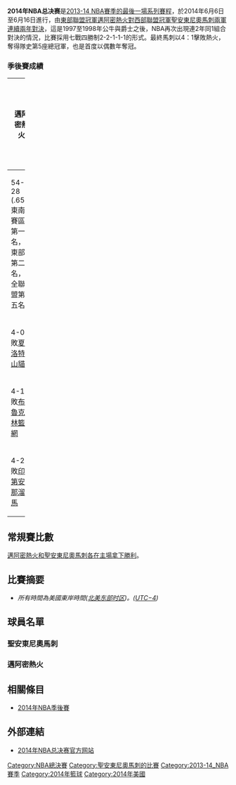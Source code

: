 **2014年NBA总决赛**是[2013-14
NBA賽季的最後一場系列賽程](../Page/2013-14_NBA賽季.md "wikilink")，於2014年6月6日至6月16日進行，由[東部聯盟冠軍](https://zh.wikipedia.org/wiki/東部聯盟_\(NBA\) "wikilink")[邁阿密熱火對](https://zh.wikipedia.org/wiki/邁阿密熱火 "wikilink")[西部聯盟冠軍](https://zh.wikipedia.org/wiki/西部聯盟_\(NBA\) "wikilink")[聖安東尼奧馬刺兩軍連續兩年對決](https://zh.wikipedia.org/wiki/聖安東尼奧馬刺 "wikilink")，這是1997至1998年公牛與爵士之後，NBA再次出現連2年同1組合對決的情況，比賽採用七戰四勝制2-2-1-1-1的形式。最終馬刺以4：1擊敗熱火，奪得隊史第5座總冠軍，也是首度以偶數年奪冠。

### 季後賽成績

<table style="width:8%;">
<colgroup>
<col style="width: 4%" />
<col style="width: 4%" />
</colgroup>
<thead>
<tr class="header">
<th><p>邁阿密熱火</p></th>
<th><p>聖安東尼奧馬刺</p></th>
</tr>
</thead>
<tbody>
<tr class="odd">
<td><p>54-28 (.659)<br />
東南賽區第一名，東部第二名，全聯盟第五名</p></td>
<td><p><a href="https://zh.wikipedia.org/wiki/2011-12_NBA賽季" title="wikilink">常規賽</a></p></td>
</tr>
<tr class="even">
<td><p>4-0擊敗<a href="https://zh.wikipedia.org/wiki/夏洛特山貓" title="wikilink">夏洛特山貓</a></p></td>
<td><p>第一輪</p></td>
</tr>
<tr class="odd">
<td><p>4-1擊敗<a href="https://zh.wikipedia.org/wiki/布魯克林籃網" title="wikilink">布魯克林籃網</a></p></td>
<td><p>分區半決賽</p></td>
</tr>
<tr class="even">
<td><p>4-2擊敗<a href="https://zh.wikipedia.org/wiki/印第安那溜馬" title="wikilink">印第安那溜馬</a></p></td>
<td><p>分區決賽</p></td>
</tr>
</tbody>
</table>

## 常規賽比數

[邁阿密熱火和](https://zh.wikipedia.org/wiki/邁阿密熱火 "wikilink")[聖安東尼奧馬刺各在主場拿下勝利](https://zh.wikipedia.org/wiki/聖安東尼奧馬刺 "wikilink")。

## 比賽摘要

  -
    *所有時間為美國東岸時間([北美东部时区](../Page/北美东部时区.md "wikilink"))。([UTC−4](https://zh.wikipedia.org/wiki/UTC−4 "wikilink"))*

## 球員名單

### 聖安東尼奧馬刺

### 邁阿密熱火

## 相關條目

  - [2014年NBA季後賽](https://zh.wikipedia.org/wiki/2014年NBA季後賽 "wikilink")

## 外部連結

  - [2014年NBA总决赛官方网站](http://www.nba.com/playoffs/2014/finals/index.html?ls=pot)

[Category:NBA總決賽](https://zh.wikipedia.org/wiki/Category:NBA總決賽 "wikilink")
[Category:聖安東尼奧馬刺的比賽](https://zh.wikipedia.org/wiki/Category:聖安東尼奧馬刺的比賽 "wikilink")
[Category:2013-14_NBA賽季](https://zh.wikipedia.org/wiki/Category:2013-14_NBA賽季 "wikilink")
[Category:2014年籃球](https://zh.wikipedia.org/wiki/Category:2014年籃球 "wikilink")
[Category:2014年美國](https://zh.wikipedia.org/wiki/Category:2014年美國 "wikilink")